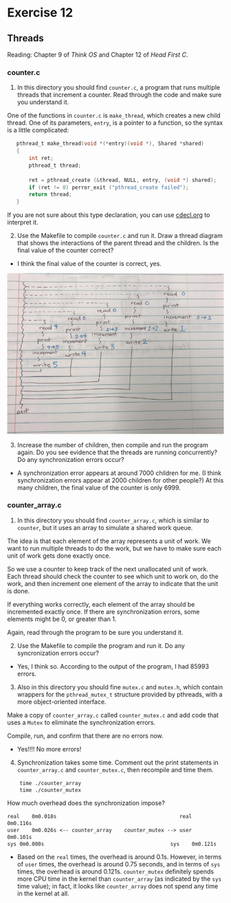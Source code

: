 # Exercise 12
## Threads

Reading: Chapter 9 of *Think OS* and Chapter 12 of *Head First C*.

### counter.c

1) In this directory you should find `counter.c`, a program that runs
multiple threads that increment a counter.  Read through the code and
make sure you understand it.

One of the functions in `counter.c` is `make_thread`, which
creates a new child thread.  One of its parameters, `entry`, is
a pointer to a function, so the syntax is a little complicated:

 ```C
    pthread_t make_thread(void *(*entry)(void *), Shared *shared)
    {
        int ret;
        pthread_t thread;

        ret = pthread_create (&thread, NULL, entry, (void *) shared);
        if (ret != 0) perror_exit ("pthread_create failed");
        return thread;
    }
 ```

If you are not sure about this type declaration, you can use
[cdecl.org](http://cdecl.org) to interpret it.


2) Use the Makefile to compile `counter.c` and run it.  Draw a thread
diagram that shows the interactions of the parent thread and the children.
Is the final value of the counter correct?

* I think the final value of the counter is correct, yes.

![thread diagram](https://github.com/YehEmily/ExercisesInC/blob/master/exercises/ex12/thread_diagram.jpg)

3) Increase the number of children, then compile and run the program again.
Do you see evidence that the threads are running concurrently?  Do any
synchronization errors occur?

* A synchronization error appears at around 7000 children for me. (I think synchronization errors appear at 2000 children for other people?) At this many children, the final value of the counter is only 6999.


### counter_array.c

1) In this directory you should find `counter_array.c`, which is similar
to `counter`, but it uses an array to simulate a shared work queue.

The idea is that each element of the array represents a unit of work.
We want to run multiple threads to do the work, but we have to make sure
each unit of work gets done exactly once.

So we use a counter to keep track of the next unallocated unit of
work.  Each thread should check the counter to see which unit to
work on, do the work, and then increment one element of the array
to indicate that the unit is done.

If everything works correctly, each element of the array should be
incremented exactly once.  If there are synchronization errors, some
elements might be 0, or greater than 1.

Again, read through the program to be sure you understand it.

2) Use the Makefile to compile the program and run it.  Do any
syncronization errors occur?

* Yes, I think so. According to the output of the program, I had 85993 errors.

3) Also in this directory you should fine `mutex.c` and `mutex.h`, which
contain wrappers for the `pthread_mutex_t` structure provided by pthreads,
with a more object-oriented interface.

Make a copy of `counter_array.c` called `counter_mutex.c` and
add code that uses a `Mutex` to eliminate the synchronization errors.

Compile, run, and confirm that there are no errors now.

* Yes!!!! No more errors!

4) Synchronization takes some time.  Comment out the print statements
in `counter_array.c` and `counter_mutex.c`, then recompile and time them.

```
    time ./counter_array
    time ./counter_mutex
```

How much overhead does the synchronization impose?

```
real	0m0.018s                                        real	0m0.116s
user	0m0.026s <-- counter_array    counter_mutex --> user	0m0.101s
sys	0m0.000s                                         sys	0m0.121s
```

* Based on the `real` times, the overhead is around 0.1s. However, in terms of `user` times, the overhead is around 0.75 seconds, and in terms of `sys` times, the overhead is around 0.121s. `counter_mutex` definitely spends more CPU time in the kernel than `counter_array` (as indicated by the `sys` time value); in fact, it looks like `counter_array` does not spend any time in the kernel at all.
